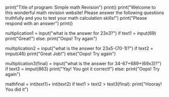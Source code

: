 print("Title of program: Simple math Revision")
print()
print("Welcome to this wonderful math revision website! Please answer the following questions truthfully and you to test your math calculation skills!")
print("Please respond with an answer")
print()

nultiplication1 = input("what is the answer for 23x3?")
if text1 = input(69)
  print("Great!")
else:
  print("Oops! Try again")

multiplication2 = input("what is the answer for 23x5-(70-1)?")
if text2 = imput(46)
  print("Great Job!")
else("Oops! Try again")

multiplication3(final) = input("what is the answer for 34-67+689+(69x3)?")
if text3 = imput(863)
  print("Yay! You got it correct!")
else:
  print("Oops! Try again") 
  
mathfinal = int(text1)+ int(text2)
if text1 > text2 > text3(final):
  print("Hooray! You did it")
